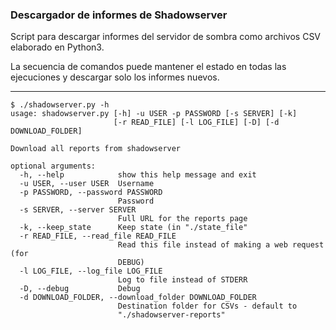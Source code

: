 ### Descargador de informes de Shadowserver
Script para descargar informes del servidor de sombra como archivos CSV elaborado en Python3.

La secuencia de comandos puede mantener el estado en todas las ejecuciones y descargar solo los informes nuevos.

---

```
$ ./shadowserver.py -h
usage: shadowserver.py [-h] -u USER -p PASSWORD [-s SERVER] [-k]
                       [-r READ_FILE] [-l LOG_FILE] [-D] [-d DOWNLOAD_FOLDER]

Download all reports from shadowserver

optional arguments:
  -h, --help            show this help message and exit
  -u USER, --user USER  Username
  -p PASSWORD, --password PASSWORD
                        Password
  -s SERVER, --server SERVER
                        Full URL for the reports page
  -k, --keep_state      Keep state (in "./state_file"
  -r READ_FILE, --read_file READ_FILE
                        Read this file instead of making a web request (for
                        DEBUG)
  -l LOG_FILE, --log_file LOG_FILE
                        Log to file instead of STDERR
  -D, --debug           Debug
  -d DOWNLOAD_FOLDER, --download_folder DOWNLOAD_FOLDER
                        Destination folder for CSVs - default to
                        "./shadowserver-reports"
```
